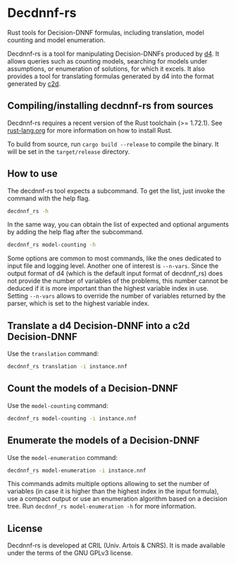 # Decdnnf-rs

Rust tools for Decision-DNNF formulas, including translation, model counting and model enumeration.

Decdnnf-rs is a tool for manipulating Decision-DNNFs produced by [d4](https://www.cril.univ-artois.fr/software/d4/).
It allows queries such as counting models, searching for models under assumptions, or enumeration of solutions, for which it excels.
It also provides a tool for translating formulas generated by d4 into the format generated by [c2d](http://reasoning.cs.ucla.edu/c2d/).

## Compiling/installing decdnnf-rs from sources

Decdnnf-rs requires a recent version of the Rust toolchain (>= 1.72.1).
See [rust-lang.org](https://www.rust-lang.org/tools/install) for more information on how to install Rust.

To build from source, run `cargo build --release` to compile the binary. It will be set in the `target/release` directory.

## How to use

The decdnnf-rs tool expects a subcommand.
To get the list, just invoke the command with the help flag.

```bash
decdnnf_rs -h
```

In the same way, you can obtain the list of expected and optional arguments by adding the help flag after the subcommand.

```bash
decdnnf_rs model-counting -h
```

Some options are common to most commands, like the ones dedicated to input file and logging level.
Another one of interest is `--n-vars`.
Since the output format of d4 (which is the default input format of decdnnf_rs) does not provide the number of variables of the problems, this number cannot be deduced if it is more important than the highest variable index in use.
Setting `--n-vars` allows to override the number of variables returned by the parser, which is set to the highest variable index.

## Translate a d4 Decision-DNNF into a c2d Decision-DNNF

Use the `translation` command:

```bash
decdnnf_rs translation -i instance.nnf
```

## Count the models of a Decision-DNNF

Use the `model-counting` command:

```bash
decdnnf_rs model-counting -i instance.nnf
```

## Enumerate the models of a Decision-DNNF

Use the `model-enumeration` command:

```bash
decdnnf_rs model-enumeration -i instance.nnf
```
This commands admits multiple options allowing to set the number of variables (in case it is higher than the highest index in the input formula), use a compact output or use an enumeration algorithm based on a decision tree.
Run `decdnnf_rs model-enumeration -h` for more information.

## License

Decdnnf-rs is developed at CRIL (Univ. Artois & CNRS).
It is made available under the terms of the GNU GPLv3 license.
